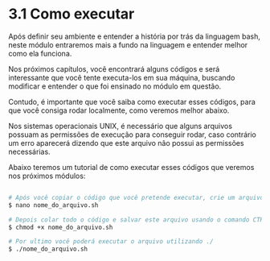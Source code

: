 # 3.1 Como executar

Após definir seu ambiente e entender a história por trás da linguagem bash, neste módulo entraremos mais a fundo na linguagem e entender melhor como ela funciona.

Nos próximos capítulos, você encontrará alguns códigos e será interessante que você tente executa-los em sua máquina, buscando modificar e entender o que foi ensinado no módulo em questão. 

Contudo, é importante que você saiba como executar esses códigos, para que você consiga rodar localmente, como veremos melhor abaixo.


Nos sistemas operacionais UNIX, é necessário que alguns arquivos possuam as permissões de execução para conseguir rodar, caso contrário um erro aparecerá dizendo que este arquivo não possui as permissões necessárias.

Abaixo teremos um tutorial de como executar esses códigos que veremos nos próximos módulos:


```bash

# Após você copiar o código que você pretende executar, crie um arquivo .sh e coloque este conteúdo.
$ nano nome_do_arquivo.sh

# Depois colar todo o código e salvar este arquivo usando o comando CTRL + O, dê a permissão de escrita
$ chmod +x nome_do_arquivo.sh

# Por ultimo você poderá executar o arquivo utilizando ./
$ ./nome_do_arquivo.sh
```